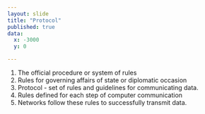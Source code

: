 ```yaml
---
layout: slide
title: "Protocol"
published: true
data:
  x: -3000
  y: 0

---
```


 1. The official procedure or system of rules 
 2. Rules for governing affairs of state or diplomatic occasion
 3. Protocol - set of rules and guidelines for communicating data. 
 4. Rules defined for each step of computer communication  
 5. Networks follow these rules to successfully transmit data.
